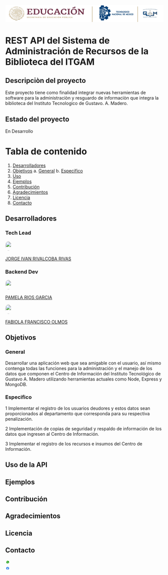 <p align="center">
<img src="img/itgam-banner.jpg"
 style= "height:autopx;
  width:800" 
   />
   </p>


# REST API del Sistema de Administración de Recursos de la Biblioteca del ITGAM


## Descripciòn del proyecto
Este proyecto tiene como finalidad integrar nuevas herramientas de software para la administraciòn y resguardo de informaciòn que integra la biblioteca del Instituto Tecnologico de Gustavo. A. Madero.

## Estado del proyecto
 En Desarrollo

# Tabla de contenido
1. [Desarrolladores](#Desarrolladores)
2. [Objetivos](#Objetivos)
    a. [General](#General)
    b. [Especifico](#Especifico)
4. [Uso](#Uso)
5. [Ejemplos](#Ejemplo)
6. [Contribución](#Contribucion)
7. [Agradecimientos](#Agradecimientos)
8. [Licencia](#licencia)
9. [Contacto](#Contacto)

## Desarrolladores <a name="Desarrolladores"></a>
### Tech Lead

<img src="https://avatars.githubusercontent.com/u/3945886?v=4"
style="max-width:4%;
 border-radius: 100%;
  height: 30px;
  width:40px;" >
     
<a  href="https://github.com/rivalcoba">JORGE IVAN RIVALCOBA RIVAS
  </a>

### Backend Dev

<img src="https://avatars.githubusercontent.com/u/124759381?v=4"
style="max-width:4%;
 border-radius: 100%;
  height: 30px;
  width:40px;" >
     


<a href="https://github.com/PamRios">PAMELA RIOS GARCIA</a>

<img src="https://avatars.githubusercontent.com/u/138613359?s=96&v=4"
style="max-width:4%;
 border-radius: 100%;
  height: 30px;
  width:40px;" >
     


  

<a href="https://github.com/Fabiolaolmos"> FABIOLA FRANCISCO OLMOS</a>

## Objetivos<a name="Objetivos"></a>

### General <a name="General"></a>
Desarrollar una aplicación web que sea amigable con el usuario, así mismo contenga todas las funciones para la administración
y el manejo de los datos que componen el Centro de Información del Instituto Tecnológico de Gustavo A. Madero utilizando herramientas actuales como Node, Express y MongoDB.

### Especifico <a name="Especifico"></a>
1 Implementar el registro de los usuarios deudores y estos datos sean proporcionados al departamento que corresponda para su respectiva penalización.

2 Implementación  de copias de seguridad y respaldo de información de los datos que ingresen al Centro de Información.

3 Implementar el registro de los recursos e insumos del Centro de Información.

## Uso de la API<a name="Usu"></a>


## Ejemplos <a name="Ejemplo"></a>


## Contribución<a name="Contribucion"></a>


## Agradecimientos <a name="Agradecimientos"></a>

## Licencia <a name="Licencia"></a>



## Contacto<a name="Contacto"></a>

  <img src="img/WhatsApp.jpg"
  style="max-width:3%;
 border-radius: 100%;
  height: 15px;
  width:20px;" >  
<img src="img/Facebook.jpg"
  style="max-width:3%;
 border-radius: 100%;
  height: 10px;
  width:20px;" >
     


















